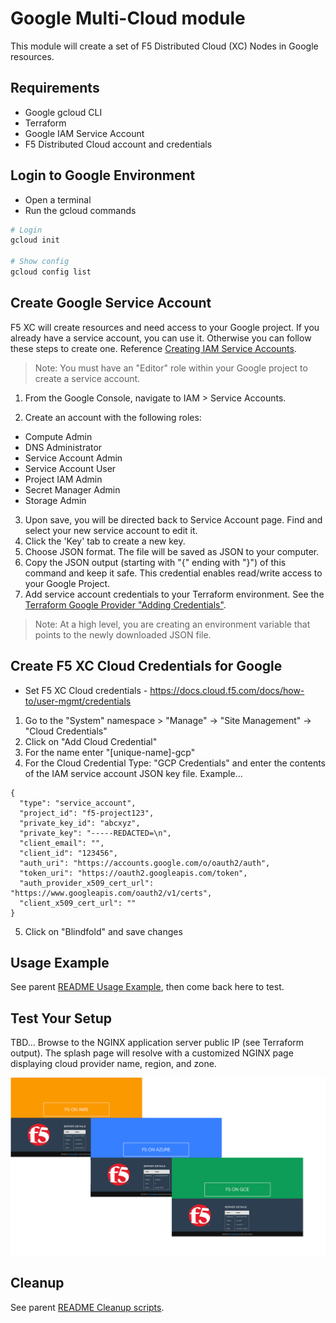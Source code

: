 # Google Multi-Cloud module

This module will create a set of F5 Distributed Cloud (XC) Nodes in Google resources.

## Requirements

- Google gcloud CLI
- Terraform
- Google IAM Service Account
- F5 Distributed Cloud account and credentials

## Login to Google Environment

- Open a terminal
- Run the gcloud commands
```bash
# Login
gcloud init

# Show config
gcloud config list
```

## Create Google Service Account

F5 XC will create resources and need access to your Google project. If you already have a service account, you can use it. Otherwise you can follow these steps to create one. Reference [Creating IAM Service Accounts](https://cloud.google.com/iam/docs/creating-managing-service-accounts#iam-service-accounts-create-console).

> Note: You must have an "Editor" role within your Google project to create a service account.

1. From the Google Console, navigate to IAM > Service Accounts.

2. Create an account with the following roles:
- Compute Admin
- DNS Administrator
- Service Account Admin
- Service Account User
- Project IAM Admin
- Secret Manager Admin
- Storage Admin

3. Upon save, you will be directed back to Service Account page. Find and select your new service account to edit it.
4. Click the 'Key' tab to create a new key.
5. Choose JSON format. The file will be saved as JSON to your computer.
6. Copy the JSON output (starting with "{" ending with "}") of this command and keep it safe. This credential enables read/write access to your Google Project.
7. Add service account credentials to your Terraform environment. See the [Terraform Google Provider "Adding Credentials"](https://www.terraform.io/docs/providers/google/guides/getting_started.html#adding-credentials).

> Note: At a high level, you are creating an environment variable that points to the newly downloaded JSON file.

## Create F5 XC Cloud Credentials for Google

- Set F5 XC Cloud credentials - https://docs.cloud.f5.com/docs/how-to/user-mgmt/credentials
1. Go to the "System" namespace > "Manage" -> "Site Management" -> "Cloud Credentials"
2. Click on "Add Cloud Credential"
3. For the name enter "[unique-name]-gcp"
4. For the Cloud Credential Type: "GCP Credentials" and enter the contents of the IAM service account JSON key file. Example...
```
{
  "type": "service_account",
  "project_id": "f5-project123",
  "private_key_id": "abcxyz",
  "private_key": "-----REDACTED=\n",
  "client_email": "",
  "client_id": "123456",
  "auth_uri": "https://accounts.google.com/o/oauth2/auth",
  "token_uri": "https://oauth2.googleapis.com/token",
  "auth_provider_x509_cert_url": "https://www.googleapis.com/oauth2/v1/certs",
  "client_x509_cert_url": ""
}
```
5. Click on "Blindfold" and save changes

## Usage Example

See parent [README Usage Example](../README.md#usage-example), then come back here to test.

## Test Your Setup

TBD...
Browse to the NGINX application server public IP (see Terraform output). The splash page will resolve with a customized NGINX page displaying cloud provider name, region, and zone.

![NGINX app](../images/nginx-app.png)

## Cleanup

See parent [README Cleanup scripts](../README.md#cleanup).
